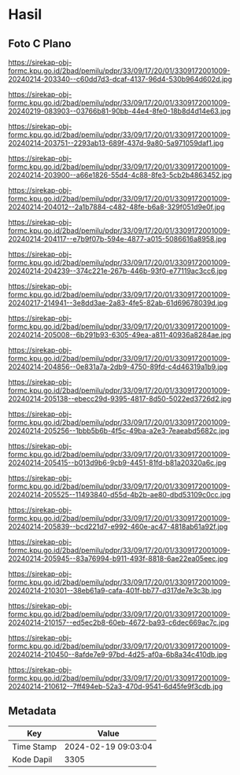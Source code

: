 # Hasil

## Foto C Plano

https://sirekap-obj-formc.kpu.go.id/2bad/pemilu/pdpr/33/09/17/20/01/3309172001009-20240214-203340--c60dd7d3-dcaf-4137-96d4-530b964d602d.jpg

https://sirekap-obj-formc.kpu.go.id/2bad/pemilu/pdpr/33/09/17/20/01/3309172001009-20240219-083903--03766b81-90bb-44e4-8fe0-18b8d4d14e63.jpg

https://sirekap-obj-formc.kpu.go.id/2bad/pemilu/pdpr/33/09/17/20/01/3309172001009-20240214-203751--2293ab13-689f-437d-9a80-5a971059daf1.jpg

https://sirekap-obj-formc.kpu.go.id/2bad/pemilu/pdpr/33/09/17/20/01/3309172001009-20240214-203900--a66e1826-55d4-4c88-8fe3-5cb2b4863452.jpg

https://sirekap-obj-formc.kpu.go.id/2bad/pemilu/pdpr/33/09/17/20/01/3309172001009-20240214-204012--2a1b7884-c482-48fe-b6a8-329f051d9e0f.jpg

https://sirekap-obj-formc.kpu.go.id/2bad/pemilu/pdpr/33/09/17/20/01/3309172001009-20240214-204117--e7b9f07b-594e-4877-a015-5086616a8958.jpg

https://sirekap-obj-formc.kpu.go.id/2bad/pemilu/pdpr/33/09/17/20/01/3309172001009-20240214-204239--374c221e-267b-446b-93f0-e77119ac3cc6.jpg

https://sirekap-obj-formc.kpu.go.id/2bad/pemilu/pdpr/33/09/17/20/01/3309172001009-20240217-214941--3e8dd3ae-2a83-4fe5-82ab-61d69678039d.jpg

https://sirekap-obj-formc.kpu.go.id/2bad/pemilu/pdpr/33/09/17/20/01/3309172001009-20240214-205008--6b291b93-6305-49ea-a811-40936a8284ae.jpg

https://sirekap-obj-formc.kpu.go.id/2bad/pemilu/pdpr/33/09/17/20/01/3309172001009-20240214-204856--0e831a7a-2db9-4750-89fd-c4d46319a1b9.jpg

https://sirekap-obj-formc.kpu.go.id/2bad/pemilu/pdpr/33/09/17/20/01/3309172001009-20240214-205138--ebecc29d-9395-4817-8d50-5022ed3726d2.jpg

https://sirekap-obj-formc.kpu.go.id/2bad/pemilu/pdpr/33/09/17/20/01/3309172001009-20240214-205256--1bbb5b6b-4f5c-49ba-a2e3-7eaeabd5682c.jpg

https://sirekap-obj-formc.kpu.go.id/2bad/pemilu/pdpr/33/09/17/20/01/3309172001009-20240214-205415--b013d9b6-9cb9-4451-81fd-b81a20320a6c.jpg

https://sirekap-obj-formc.kpu.go.id/2bad/pemilu/pdpr/33/09/17/20/01/3309172001009-20240214-205525--11493840-d55d-4b2b-ae80-dbd53109c0cc.jpg

https://sirekap-obj-formc.kpu.go.id/2bad/pemilu/pdpr/33/09/17/20/01/3309172001009-20240214-205839--bcd221d7-e992-460e-ac47-4818ab61a92f.jpg

https://sirekap-obj-formc.kpu.go.id/2bad/pemilu/pdpr/33/09/17/20/01/3309172001009-20240214-205945--83a76994-b911-493f-8818-6ae22ea05eec.jpg

https://sirekap-obj-formc.kpu.go.id/2bad/pemilu/pdpr/33/09/17/20/01/3309172001009-20240214-210301--38eb61a9-cafa-401f-bb77-d317de7e3c3b.jpg

https://sirekap-obj-formc.kpu.go.id/2bad/pemilu/pdpr/33/09/17/20/01/3309172001009-20240214-210157--ed5ec2b8-60eb-4672-ba93-c6dec669ac7c.jpg

https://sirekap-obj-formc.kpu.go.id/2bad/pemilu/pdpr/33/09/17/20/01/3309172001009-20240214-210450--8afde7e9-97bd-4d25-af0a-6b8a34c410db.jpg

https://sirekap-obj-formc.kpu.go.id/2bad/pemilu/pdpr/33/09/17/20/01/3309172001009-20240214-210612--7ff494eb-52a3-470d-9541-6d45fe9f3cdb.jpg


## Metadata

| Key        | Value               |
| ---------- | ------------------- |
| Time Stamp | 2024-02-19 09:03:04 |
| Kode Dapil | 3305                |



